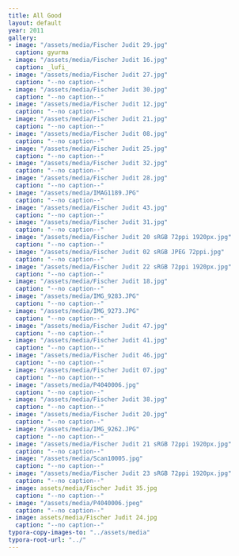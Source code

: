 ```yaml
---
title: All Good
layout: default
year: 2011
gallery:
- image: "/assets/media/Fischer Judit 29.jpg"
  caption: gyurma
- image: "/assets/media/Fischer Judit 16.jpg"
  caption: _lufi_
- image: "/assets/media/Fischer Judit 27.jpg"
  caption: "--no caption--"
- image: "/assets/media/Fischer Judit 30.jpg"
  caption: "--no caption--"
- image: "/assets/media/Fischer Judit 12.jpg"
  caption: "--no caption--"
- image: "/assets/media/Fischer Judit 21.jpg"
  caption: "--no caption--"
- image: "/assets/media/Fischer Judit 08.jpg"
  caption: "--no caption--"
- image: "/assets/media/Fischer Judit 25.jpg"
  caption: "--no caption--"
- image: "/assets/media/Fischer Judit 32.jpg"
  caption: "--no caption--"
- image: "/assets/media/Fischer Judit 28.jpg"
  caption: "--no caption--"
- image: "/assets/media/IMAG1189.JPG"
  caption: "--no caption--"
- image: "/assets/media/Fischer Judit 43.jpg"
  caption: "--no caption--"
- image: "/assets/media/Fischer Judit 31.jpg"
  caption: "--no caption--"
- image: "/assets/media/Fischer Judit 20 sRGB 72ppi 1920px.jpg"
  caption: "--no caption--"
- image: "/assets/media/Fischer Judit 02 sRGB JPEG 72ppi.jpg"
  caption: "--no caption--"
- image: "/assets/media/Fischer Judit 22 sRGB 72ppi 1920px.jpg"
  caption: "--no caption--"
- image: "/assets/media/Fischer Judit 18.jpg"
  caption: "--no caption--"
- image: "/assets/media/IMG_9283.JPG"
  caption: "--no caption--"
- image: "/assets/media/IMG_9273.JPG"
  caption: "--no caption--"
- image: "/assets/media/Fischer Judit 47.jpg"
  caption: "--no caption--"
- image: "/assets/media/Fischer Judit 41.jpg"
  caption: "--no caption--"
- image: "/assets/media/Fischer Judit 46.jpg"
  caption: "--no caption--"
- image: "/assets/media/Fischer Judit 07.jpg"
  caption: "--no caption--"
- image: "/assets/media/P4040006.jpg"
  caption: "--no caption--"
- image: "/assets/media/Fischer Judit 38.jpg"
  caption: "--no caption--"
- image: "/assets/media/Fischer Judit 20.jpg"
  caption: "--no caption--"
- image: "/assets/media/IMG_9262.JPG"
  caption: "--no caption--"
- image: "/assets/media/Fischer Judit 21 sRGB 72ppi 1920px.jpg"
  caption: "--no caption--"
- image: "/assets/media/Scan10005.jpg"
  caption: "--no caption--"
- image: "/assets/media/Fischer Judit 23 sRGB 72ppi 1920px.jpg"
  caption: "--no caption--"
- image: assets/media/Fischer Judit 35.jpg
  caption: "--no caption--"
- image: "/assets/media/P4040006.jpeg"
  caption: "--no caption--"
- image: assets/media/Fischer Judit 24.jpg
  caption: "--no caption--"
typora-copy-images-to: "../assets/media"
typora-root-url: "../"
---
```


